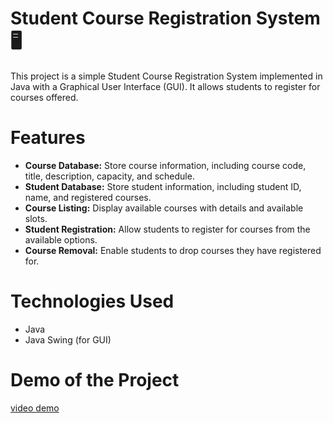 # Student Course Registration System 🖥️

This project is a simple Student Course Registration System implemented in Java with a Graphical User Interface (GUI). It allows students to register for courses offered.<br>

# Features

- **Course Database:** Store course information, including course code, title, description, capacity, and schedule.
- **Student Database:** Store student information, including student ID, name, and registered courses.
- **Course Listing:** Display available courses with details and available slots.
- **Student Registration:** Allow students to register for courses from the available options.
- **Course Removal:** Enable students to drop courses they have registered for.

# Technologies Used
- Java
- Java Swing (for GUI)

# Demo of the Project

[video demo](https://github.com/MLakshmipraharsha07/Codeway/assets/98521185/7550e1d5-babd-4421-888a-e27c0531062c)

